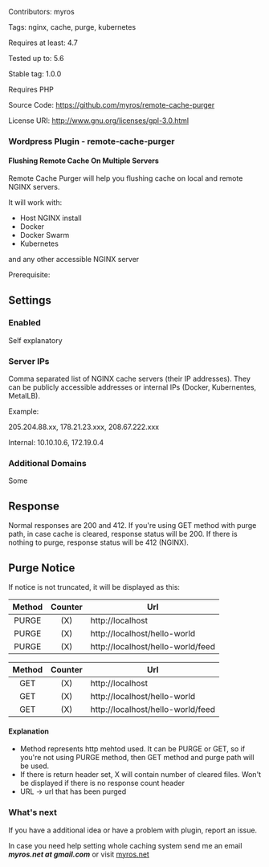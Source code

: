 Contributors: myros

Tags: nginx, cache, purge, kubernetes

Requires at least: 4.7

Tested up to: 5.6

Stable tag: 1.0.0

Requires PHP

Source Code: https://github.com/myros/remote-cache-purger

License URI: http://www.gnu.org/licenses/gpl-3.0.html

### Wordpress Plugin - remote-cache-purger

#### Flushing Remote Cache On Multiple Servers

Remote Cache Purger will help you flushing cache on local and remote NGINX servers. 

It will work with:
* Host NGINX install
* Docker
* Docker Swarm
* Kubernetes

and any other accessible NGINX server

Prerequisite:


## Settings

### Enabled

Self explanatory

### Server IPs


Comma separated list of NGINX cache servers (their IP addresses). They can be publicly accessible addresses or internal IPs (Docker, Kubernentes, MetalLB).

Example:

205.204.88.xx, 178.21.23.xxx, 208.67.222.xxx

Internal:
10.10.10.6, 172.19.0.4

### Additional Domains

Some 
## Response

Normal responses are 200 and 412. If you're using GET method with purge path, in case cache is cleared, response status will be 200. If there is nothing to purge, response status will be 412 (NGINX).

## Purge Notice

If notice is not truncated, it will be displayed as this:

| Method       | Counter     | Url     |
| :-------------: | :----------: | ----------- |
|  PURGE | (X)   | http://localhost    |
|  PURGE | (X)   | http://localhost/hello-world    |
|  PURGE | (X)   | http://localhost/hello-world/feed    |

| Method       | Counter     | Url     |
| :-------------: | :----------: | ----------- |
|  GET | (X)   | http://localhost    |
|  GET | (X)   | http://localhost/hello-world    |
|  GET | (X)   | http://localhost/hello-world/feed    |


#### Explanation
* Method represents http mehtod used. It can be PURGE or GET, so if you're not using PURGE method, then GET method and purge path will be used.
* If there is return header set, X will contain number of cleared files. Won't be displayed if there is no response count header 
* URL -> url that has been purged

### What's next

If you have a additional idea or have a problem with plugin, report an issue.

In case you need help setting whole caching system send me an email ***myros.net at gmail.com*** or visit [myros.net](https://myros.net)